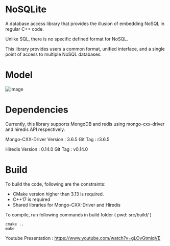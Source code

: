 # NoSQLite
A database access library that provides the illusion of embedding
NoSQL in regular C++ code.

Unlike SQL, there is no specific defined format for NoSQL. 

This library provides users a common format, unified interface, 
and a single point of access to multiple NoSQL databases. 

# Model

![image](https://user-images.githubusercontent.com/16489673/126892021-1f134958-87d6-437d-be50-cb256a6c6f72.png)


# Dependencies

Currently, this library supports MongoDB and redis using mongo-cxx-driver and
hiredis API respectively.

Mongo-CXX-Driver 
Version : 3.6.5 
Git Tag : r3.6.5

Hiredis 
Version : 0.14.0
Git Tag : v0.14.0

# Build

To build the code, following are the constraints:
- CMake version higher than 3.13 is required.
- C++17 is required
- Shared libraries for Mongo-CXX-Driver and Hiredis

To compile, run following commands in build folder ( pwd: src/build/ )

    cmake ..
    make

Youtube Presentation : https://www.youtube.com/watch?v=gLOvGtmiqVE
